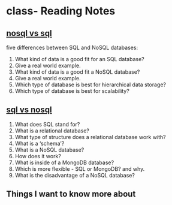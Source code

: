 # class- Reading Notes

## [nosql vs sql](https://www.thegeekstuff.com/2014/01/sql-vs-nosql-db/?utm_source=tuicool)

five differences between SQL and NoSQL databases:
    
1) What kind of data is a good fit for an SQL database?
2) Give a real world example.
3) What kind of data is a good fit a NoSQL database?
4) Give a real world example.
5) Which type of database is best for hierarchical data storage?
6) Which type of database is best for scalability?

## [sql vs nosql](https://www.youtube.com/watch?v=ZS_kXvOeQ5Y)

1) What does SQL stand for?
2) What is a relational database?
3) What type of structure does a relational database work with?
4) What is a ‘schema’?
5) What is a NoSQL database?
6) How does it work?
7) What is inside of a MongoDB database?
8) Which is more flexible - SQL or MongoDB? and why.
9) What is the disadvantage of a NoSQL database?

## Things I want to know more about
